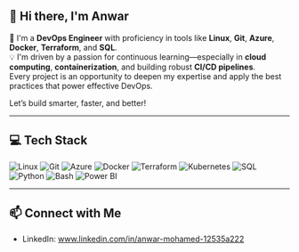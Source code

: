 ## 👋 Hi there, I'm Anwar

🚀 I'm a **DevOps Engineer** with proficiency in tools like **Linux**, **Git**, **Azure**, **Docker**, **Terraform**, and **SQL**.  
💡 I'm driven by a passion for continuous learning—especially in **cloud computing**, **containerization**, and building robust **CI/CD pipelines**.  
Every project is an opportunity to deepen my expertise and apply the best practices that power effective DevOps. 
 
Let’s build smarter, faster, and better!

---

## 💻 Tech Stack

![Linux](https://img.shields.io/badge/Linux-%23FCC624.svg?style=for-the-badge&logo=linux&logoColor=black)
![Git](https://img.shields.io/badge/git-%23F14E32.svg?style=for-the-badge&logo=git&logoColor=white)
![Azure](https://img.shields.io/badge/Azure-%230072C6.svg?style=for-the-badge&logo=microsoftazure&logoColor=white)
![Docker](https://img.shields.io/badge/docker-%230db7ed.svg?style=for-the-badge&logo=docker&logoColor=white)
![Terraform](https://img.shields.io/badge/Terraform-%235835CC.svg?style=for-the-badge&logo=terraform&logoColor=white)
![Kubernetes](https://img.shields.io/badge/kubernetes-%23326ce5.svg?style=for-the-badge&logo=kubernetes&logoColor=white)
![SQL](https://img.shields.io/badge/SQL-%23007ACC.svg?style=for-the-badge&logo=sqlite&logoColor=white)
![Python](https://img.shields.io/badge/python-3670A0?style=for-the-badge&logo=python&logoColor=ffdd54)
![Bash](https://img.shields.io/badge/shell_script-%23121011.svg?style=for-the-badge&logo=gnu-bash&logoColor=white)
![Power BI](https://img.shields.io/badge/Power%20BI-F2C811?style=for-the-badge&logo=powerbi&logoColor=black)

---

## 📫 Connect with Me

- LinkedIn: www.linkedin.com/in/anwar-mohamed-12535a222


